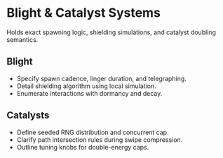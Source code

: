 # Blight & Catalyst Systems

Holds exact spawning logic, shielding simulations, and catalyst doubling semantics.

## Blight
- Specify spawn cadence, linger duration, and telegraphing.
- Detail shielding algorithm using local simulation.
- Enumerate interactions with dormancy and decay.

## Catalysts
- Define seeded RNG distribution and concurrent cap.
- Clarify path intersection rules during swipe compression.
- Outline tuning knobs for double-energy caps.
